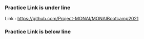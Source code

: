 ### Practice Link is under line ####
Link : https://github.com/Project-MONAI/MONAIBootcamp2021
### Practice Link is below line ####
